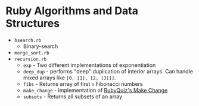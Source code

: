 # Ruby Algorithms and Data Structures

* `bsearch.rb`
  * Binary-search
* `merge_sort.rb`
* `recursion.rb`
  * `exp` - Two different implementations of exponentiation
  * `deep_dup` - performs "deep" duplication of interior arrays. Can handle mixed arrays like `[0, [1], [2, [3]]]`.
  * `fibs` - Returns array of first `n` Fibonacci numbers
  * `make_change` - Implementation of [RubyQuiz's Make Change](http://web.archive.org/web/20130215052843/http://rubyquiz.com/quiz154.html)
  * `subsets` - Returns all subsets of an array
